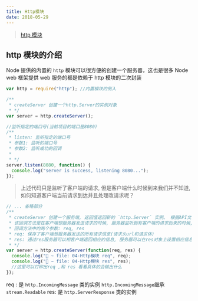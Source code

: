 ```yaml
---
title: Http模块
date: 2018-05-29
---
```


> <a href='http://nodejs.cn/api/http.html#http_http'>http 模块</a>

<!-- more -->

## http 模块的介绍

Node 提供的内置的 `http` 模块可以很方便的创建一个服务器，这也是很多 Node web 框架提供 web 服务的都是依赖于 http 模块的二次封装

```js
var http = require("http"); //内置模块的倒入

/**
 * createServer 创建一个http.Server的实例对象
 * */
var server = http.createServer();

//监听指定的端口号(当前项目的端口是8080)
/**
 * listen: 监听指定的端口号
 * 参数1: 监听的端口号
 * 参数2: 监听成功的回调
 *
 * */
server.listen(8080, function() {
  console.log("server is success, listening 8080...");
});
```

> 上述代码只是监听了客户端的请求, 但是客户端什么时候到来我们并不知道, 如何知道客户端当前请求到达并且处理改请求呢？

```js
// ... 省略部分
/**
 * createServer 创建一个服务端, 返回值返回新的 `http.Server` 实例。 根据API文档中的的第二个参数是监听回调函数
 * 该回调方法是在客户端想服务器发送请求的时候, 服务器监听到有客户端的请求到来的时候, 触发该回调方法
 * 回调方法中的两个参数: req, res
 * req: 保存了客户端想服务器发送的所有请求信息(请求头url和请求体)
 * res: 通过res服务器可以相客户端返回相应的信息, 服务器可以在res对象上设置相应信息具体内容(响应头, 相应体)
 * */
var server = http.createServer(function(req, res) {
  console.log("🚀 ~ file: 04-Http模块 req", req);
  console.log("🚀 ~ file: 04-Http模块 res", res);
  //这里可以打印出req ,和 res 看看具体的会输出什么
});
```

req : 是 `http.IncomingMessage` 类的实例  `http.IncomingMessage`继承 `stream.Readable`
res: 是 `http.ServerResponse` 类的实例